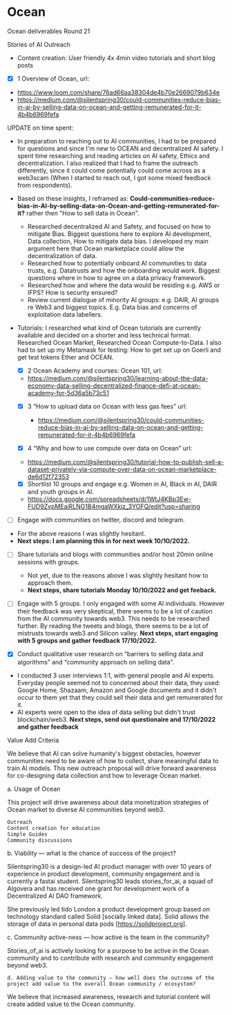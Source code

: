 # Ocean
Ocean deliverables Round 21

Stories of AI Outreach

   - Content creation: User friendly 4x 4min video tutorials and short blog posts
   - [x] 1 Overview of Ocean, url:
   - https://www.loom.com/share/76ad66aa38304de4b70e2669079b634e
   - https://medium.com/@silentspring30/could-communities-reduce-bias-in-ai-by-selling-data-on-ocean-and-getting-remunerated-for-it-4b4b6969fefa


  UPDATE on time spent: 
   * In preparation to reaching out to AI communities, I had to be prepared for questions and since I'm new to OCEAN and decentralized AI safety. I spent time researching and reading articles on AI safety, Ethics and decentralization. I also realized that I had to frame the outreach differently, since it could come potentially could come across as a web3scam (When I started to reach out, I got some mixed feedback from respondents).
* Based on these insights, I reframed as: **Could-communities-reduce-bias-in-AI-by-selling-data-on-Ocean-and-getting-remunerated-for-it?** rather then "How to sell data in Ocean".
  * Researched decentralized AI and Safety, and focused on how to mitigate Bias. Biggest questions here to explore AI development, Data collection, How to mitigate data bias. I developed my main argument here that Ocean marketplace could allow the decentralization of data.
  * Researched how to potentially onboard AI communities to data trusts, e.g. Datatrusts and how the onboarding would work. Biggest questions where in how to agree on a data privacy framework.
  * Researched how and where the data would be residing e.g. AWS or IFPS? How is security ensured?
  * Review current dialogue of minority AI groups: e.g. DAIR, AI groups re Web3 and biggest topics. E.g. Data bias and concerns of exploitation data labellers.
 
 * Tutorials: I researched what kind of Ocean tutorials are currently available and decided on a shorter and less technical format. 
  Researched Ocean Market, Researched Ocean Compute-to-Data. I also had to set up my Metamask for testing: How to get set up on Goerli and get test tokens Ether and OCEAN.
   
   - [x] 2 Ocean Academy and courses: Ocean 101, url:
   - https://medium.com/@silentspring30/learning-about-the-data-economy-data-selling-decentralized-finance-defi-at-ocean-academy-for-5d36a5b73c51
   
   - [x] 3 “How to upload data on Ocean with less gas fees” url: 
      - https://medium.com/@silentspring30/could-communities-reduce-bias-in-ai-by-selling-data-on-ocean-and-getting-remunerated-for-it-4b4b6969fefa

   - [x] 4 “Why and how to use compute over data on Ocean” url: 
   - https://medium.com/@silentspring30/tutorial-how-to-publish-sell-a-dataset-privately-via-compute-over-data-on-ocean-marketplace-de6d12f72353
   
   - [X] Shortlist 10 groups and engage e.g. Women in AI, Black in AI, DAIR and youth groups in AI.
   - https://docs.google.com/spreadsheets/d/1WtJ4KBp3Ew-FUD9ZypMEaiRLNG1B4mgaWXkiz_3YOFQ/edit?usp=sharing

  - [ ] Engage with communities on twitter, discord and telegram.
   - For the above reasons I was slightly hesitant. 
   - **Next steps: I am planning this in for next week 10/10/2022.**

  - [ ] Share tutorials and blogs with communities and/or host 20min online sessions with groups.
    - Not yet, due to the reasons above I was slightly hesitant how to approach them. 
    - **Next steps, share tutorials Monday 10/10/2022 and get feeback.**
   
   - [ ] Engage with 5 groups. I only engaged with some AI individuals. However their feedback was very skeptical, there seems to be a lot of caution from the AI community towards web3. This needs to be researched further. By reading the tweets and blogs, there seems to be a lot of mistrusts towards web3 and Silicon valley. 
   **Next steps, start engaging with 5 groups and gather feedback 17/10/2022.**
   
  
   - [X] Conduct qualitative user research on “barriers to selling data and algorithms” and “community approach on selling data”.
   - I conducted 3 user interviews 1:1, with general people and AI experts. Everyday people seemed not to concerned about their data, they used: Google Home, Shazaam, Amazon and Google documents and it didn't occur to them yet that they could sell their data and get remunerated for it.
   - AI experts were open to the idea of data selling but didn't trust blockchain/web3. 
    **Next steps, send out questionaire and 17/10/2022 and gather feedback**
   




Value Add Criteria

We believe that AI can solve humanity's biggest obstacles, however communities need to be aware of how to collect, share meaningful data to train AI models. This new outreach proposal will drive forward awareness for co-designing data collection and how to leverage Ocean market.


a. Usage of Ocean

This project will drive awareness about data monetization strategies of Ocean market to diverse AI communities beyond web3.


    Outreach
    Content creation for education
    Simple Guides
    Community discussions


b. Viability — what is the chance of success of the project?

Silentspring30 is a design-led AI product manager with over 10 years of experience in product development, community engagement and is currently a fastai student. Silentspring30 leads stories_for_ai, a squad of Algovera and has received one grant for development work of a Decentralized AI DAO framework. 


She previously led tido London a product development group based on technology standard called Solid [socially linked data]. Solid allows the storage of data in personal data pods [https://solidproject.org].


c. Community active-ness — how active is the team in the community?

Stories_of_ai is actively looking for a purpose to be active in the Ocean community and to contribute with research and community engagement beyond web3.

    d. Adding value to the community — how well does the outcome of the project add value to the overall Ocean community / ecosystem? 


We believe that increased awareness, research and tutorial content will create added value to the Ocean community.

